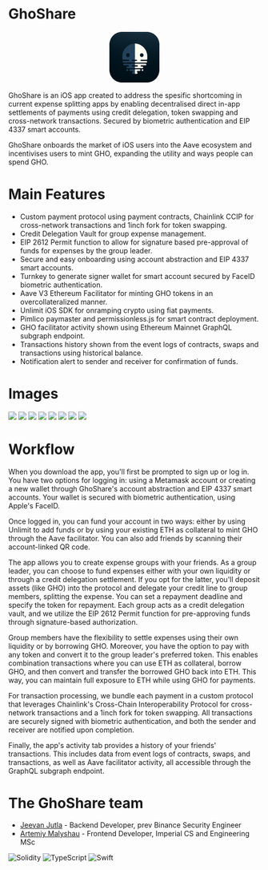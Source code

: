 # GhoShare

<p align="center">
  <img src="ghoshareimg.png" alt="Ghoshare Image" width="20%" height="auto"/>
</p>

GhoShare is an iOS app created to address the spesific shortcoming in current expense splitting apps by enabling decentralised direct in-app settlements of payments using credit delegation, token swapping and cross-network transactions. Secured by biometric authentication and EIP 4337 smart accounts.

GhoShare onboards the market of iOS users into the Aave ecosystem and incentivises users to mint GHO, expanding the utility and ways people can spend GHO.


# Main Features
- Custom payment protocol using payment contracts, Chainlink CCIP for cross-network transactions and 1inch fork for token swapping.
- Credit Delegation Vault for group expense management.
- EIP 2612 Permit function to allow for signature based pre-approval of funds for expenses by the group leader.
- Secure and easy onboarding using account abstraction and EIP 4337 smart accounts.
- Turnkey to generate signer wallet for smart account secured by FaceID biometric authentication.
- Aave V3 Ethereum Facilitator for minting GHO tokens in an overcollateralized manner.
- Unlimit iOS SDK for onramping crypto using fiat payments.
- Pimlico paymaster and permissionless.js for smart contract deployment.
- GHO facilitator activity shown using Ethereum Mainnet GraphQL subgraph endpoint.
- Transactions history shown from the event logs of contracts, swaps and transactions using historical balance.
- Notification alert to sender and receiver for confirmation of funds. 

# Images
<img src=https://github.com/nkoorty/lfgho/assets/80065244/a3b22562-43d1-483f-ac95-c510334f8af8 width=12%>
<img src=https://github.com/nkoorty/lfgho/assets/80065244/183f4099-1d29-47d4-a9ef-2d6baced3723 width=12%>
<img src=https://github.com/nkoorty/lfgho/assets/80065244/8a210690-05a2-498a-8238-7d975762d0e7 width=12%>
<img src=https://github.com/nkoorty/lfgho/assets/80065244/0a486b77-0571-4212-a8f4-26f06b90c2bb width=12%>
<img src=https://github.com/nkoorty/lfgho/assets/80065244/b64b5472-1e6b-4612-94bb-ddcdd9bf0996 width=12%>
<img src=https://github.com/nkoorty/lfgho/assets/80065244/4cae5575-5be2-46a7-9a5f-846665297621 width=12%>
<img src=https://github.com/nkoorty/lfgho/assets/80065244/56d43240-7a83-4fef-a4f7-161d19b0e59f width=12%>
<img src=https://github.com/nkoorty/lfgho/assets/80065244/61c29197-1a2d-40a2-8ca4-ea39cf97e6d0 width=12%>

# Workflow
When you download the app, you'll first be prompted to sign up or log in. You have two options for logging in: using a Metamask account or creating a new wallet through GhoShare's account abstraction and EIP 4337 smart accounts. Your wallet is secured with biometric authentication, using Apple's FaceID.

Once logged in, you can fund your account in two ways: either by using Unlimit to add funds or by using your existing ETH as collateral to mint GHO through the Aave facilitator. You can also add friends by scanning their account-linked QR code.

The app allows you to create expense groups with your friends. As a group leader, you can choose to fund expenses either with your own liquidity or through a credit delegation settlement. If you opt for the latter, you'll deposit assets (like GHO) into the protocol and delegate your credit line to group members, splitting the expense. You can set a repayment deadline and specify the token for repayment. Each group acts as a credit delegation vault, and we utilize the EIP 2612 Permit function for pre-approving funds through signature-based authorization.

Group members have the flexibility to settle expenses using their own liquidity or by borrowing GHO. Moreover, you have the option to pay with any token and convert it to the group leader's preferred token. This enables combination transactions where you can use ETH as collateral, borrow GHO, and then convert and transfer the borrowed GHO back into ETH. This way, you can maintain full exposure to ETH while using GHO for payments.

For transaction processing, we bundle each payment in a custom protocol that leverages Chainlink's Cross-Chain Interoperability Protocol for cross-network transactions and a 1inch fork for token swapping. All transactions are securely signed with biometric authentication, and both the sender and receiver are notified upon completion.

Finally, the app's activity tab provides a history of your friends' transactions. This includes data from event logs of contracts, swaps, and transactions, as well as Aave facilitator activity, all accessible through the GraphQL subgraph endpoint.



# The GhoShare team
- [Jeevan Jutla](https://www.linkedin.com/in/jeevan-jutla/) - Backend Developer, prev Binance Security Engineer
- [Artemiy Malyshau](https://www.linkedin.com/in/artemiy-malyshau/) - Frontend Developer, Imperial CS and Engineering MSc 


 ![Solidity](https://img.shields.io/badge/Solidity-%23363636.svg?style=for-the-badge&logo=solidity&logoColor=white)
 ![TypeScript](https://img.shields.io/badge/typescript-%23007ACC.svg?style=for-the-badge&logo=typescript&logoColor=white)
 ![Swift](https://img.shields.io/badge/swift-F54A2A?style=for-the-badge&logo=swift&logoColor=white)
